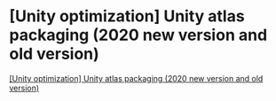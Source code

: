 # [Unity optimization] Unity atlas packaging (2020 new version and old version)
[[Unity optimization] Unity atlas packaging (2020 new version and old version)](https://aiwithcloud.com/2022/09/16/unity_optimization_unity_atlas_packaging_2020_new_version_and_old_version/)